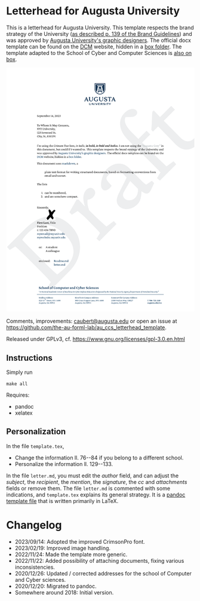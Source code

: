 # Letterhead for Augusta University

This is a letterhead for Augusta University.
This template respects the brand strategy of the University ([as described p. 139 of the Brand Guidelines](https://augustauniversity.app.box.com/s/qma2e8nar4ui6bgg43p5lh9qmnfg3e3o)) and was approved by [Augusta University's graphic designers](https://www.augusta.edu/dcm/marketing/).
The official docx template can be found on the [DCM](https://www.augusta.edu/dcm/marketing/) website, hidden in a [box folder](https://augustauniversity.app.box.com/v/brand-templates/file/777468597182).
The template adapted to the School of Cyber and Computer Sciences is [also on box](https://augustauniversity.app.box.com/file/913457881161).

!["Preview of the letterhead"](preview-1.png)

Comments, improvements: <caubert@augusta.edu> or open an issue at <https://github.com/the-au-forml-lab/au_ccs_letterhead_template>.

Released under GPLv3, cf. <https://www.gnu.org/licenses/gpl-3.0.en.html>

## Instructions

Simply run

    make all

Requires:

- pandoc
- xelatex

## Personalization

In the file `template.tex`, 

- Change the information ll. 76--84 if you belong to a different school.
- Personalize the information ll. 129--133.

In the file `letter.md`, you must edit the _author_ field, and can adjust the _subject_, the _recipient_, the _mention_, the _signature_, the _cc_ and _attachments_ fields or remove them.
The file `letter.md` is commented with some indications, and `template.tex` explains its general strategy. It is a [pandoc template file](https://pandoc.org/MANUAL.html#templates) that is written primarily in LaTeX.

# Changelog

- 2023/09/14: Adopted the improved CrimsonPro font.
- 2023/02/19: Improved image handling.
- 2022/11/24: Made the template more generic.
- 2022/11/22: Added possibility of attaching documents, fixing various inconsistencies.
- 2020/12/26: Updated / corrected addresses for the school of Computer and Cyber sciences.
- 2020/12/20: Migrated to pandoc.
- Somewhere around 2018: Initial version.
